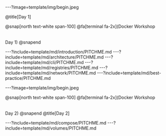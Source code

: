 ---?image=template/img/begin.jpeg
<!---
Day 1
-->
@title[Day 1]

@snap[north text-white span-100]
@fa[terminal fa-2x](Docker Workshop<br/> <br/> <br/> Day 1)
@snapend

---?include=template/md/introduction/PITCHME.md
---?include=template/md/architecture/PITCHME.md
---?include=template/md/cli/PITCHME.md
---?include=template/md/registries/PITCHME.md
---?include=template/md/network/PITCHME.md
---?include=template/md/best-practice/PITCHME.md


---?image=template/img/begin.jpeg
<!---
Day 2
-->
@snap[north text-white span-100]
@fa[terminal fa-2x](Docker Workshop<br/> <br/> <br/>Day 2)
@snapend
@title[Day 2]

---?include=template/md/compose/PITCHME.md
---?include=template/md/volumes/PITCHME.md
